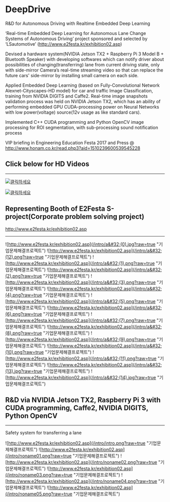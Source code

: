 # DeepDrive

R&D for Autonomous Driving with Realtime Embedded Deep Learning

‘Real-time Embedded Deep Learning for Autonomous Lane Change Systems of Autonomous Driving’ project sponsored and selected by ‘LSautomotive’ (http://www.e2festa.kr/exhibition02.asp)

Devised a hardware system(NVIDIA Jetson TX2 + Raspberry Pi 3 Model B + Bluetooth Speaker) with developing softwares which can notify driver about possibilities of changing(transferring) lane from current driving state, only with side-mirror Camera’s real-time streaming video so that can replace the future cars' side-mirror by installing small camera on each side.

Applied Embedded Deep Learning (based on Fully-Convolutional Network Alexnet-Cityscapes-HD model) for car and traffic Image Classification, training from NVIDIA DIGITS and Caffe2. Real-time image snapshots validation process was held on NVIDIA Jetson TX2, which has an ability of performing embedded GPU CUDA-processing power on Neural Networks with low power(voltage) source(12v usage as like standard cars).

Implemented C++ CUDA programming and Python OpenCV image processing for ROI segmentation, with sub-processing sound notification process

VIP briefing in Engineering Education Festa 2017 and Press @ http://www.honam.co.kr/read.php3?aid=1510239600539545228

## Click below for HD Videos
* * *
[![클릭하세요](http://i3.ytimg.com/vi/4_7ZRNkw2hg/hqdefault.jpg)](https://youtu.be/4_7ZRNkw2hg)

[![클릭하세요](http://i3.ytimg.com/vi/P0lvpdoHX4I/hqdefault.jpg)](https://youtu.be/P0lvpdoHX4I)


## Representing Booth of E2Festa S-project(Corporate problem solving project)
http://www.e2festa.kr/exhibition02.asp
* * *

![http://www.e2festa.kr/exhibition02.asp](/intro/a&#32;(0).jpg?raw=true "기업문제해결프로젝트")
![http://www.e2festa.kr/exhibition02.asp](/intro/a&#32;(12).png?raw=true "기업문제해결프로젝트")
![http://www.e2festa.kr/exhibition02.asp](/intro/a&#32;(1).png?raw=true "기업문제해결프로젝트")
![http://www.e2festa.kr/exhibition02.asp](/intro/a&#32;(2).png?raw=true "기업문제해결프로젝트")
![http://www.e2festa.kr/exhibition02.asp](/intro/a&#32;(3).png?raw=true "기업문제해결프로젝트")
![http://www.e2festa.kr/exhibition02.asp](/intro/a&#32;(4).png?raw=true "기업문제해결프로젝트")
![http://www.e2festa.kr/exhibition02.asp](/intro/a&#32;(5).png?raw=true "기업문제해결프로젝트")
![http://www.e2festa.kr/exhibition02.asp](/intro/a&#32;(6).png?raw=true "기업문제해결프로젝트")
![http://www.e2festa.kr/exhibition02.asp](/intro/a&#32;(7).png?raw=true "기업문제해결프로젝트")
![http://www.e2festa.kr/exhibition02.asp](/intro/a&#32;(8).png?raw=true "기업문제해결프로젝트")
![http://www.e2festa.kr/exhibition02.asp](/intro/a&#32;(9).png?raw=true "기업문제해결프로젝트")
![http://www.e2festa.kr/exhibition02.asp](/intro/a&#32;(10).png?raw=true "기업문제해결프로젝트")
![http://www.e2festa.kr/exhibition02.asp](/intro/a&#32;(11).png?raw=true "기업문제해결프로젝트")
![http://www.e2festa.kr/exhibition02.asp](/intro/a&#32;(13).jpg?raw=true "기업문제해결프로젝트")
![http://www.e2festa.kr/exhibition02.asp](/intro/a&#32;(14).jpg?raw=true "기업문제해결프로젝트")


## R&D via NVIDIA Jetson TX2, Raspberry Pi 3 with CUDA programming, Caffe2, NVIDIA DIGITS, Python OpenCV
* * *
Safety system for transferring a lane

![http://www.e2festa.kr/exhibition02.asp](/intro/intro.png?raw=true "기업문제해결프로젝트")
![http://www.e2festa.kr/exhibition02.asp](/intro/noname01.png?raw=true "기업문제해결프로젝트")
![http://www.e2festa.kr/exhibition02.asp](/intro/noname02.png?raw=true "기업문제해결프로젝트")
![http://www.e2festa.kr/exhibition02.asp](/intro/noname03.png?raw=true "기업문제해결프로젝트")
![http://www.e2festa.kr/exhibition02.asp](/intro/noname04.png?raw=true "기업문제해결프로젝트")
![http://www.e2festa.kr/exhibition02.asp](/intro/noname05.png?raw=true "기업문제해결프로젝트")




